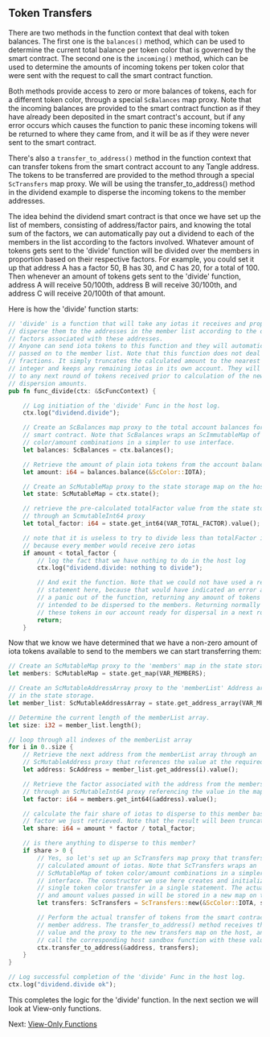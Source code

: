 ## Token Transfers

There are two methods in the function context that deal with token balances. The
first one is the `balances()` method, which can be used to determine the current
total balance per token color that is governed by the smart contract. The second
one is the `incoming()` method, which can be used to determine the amounts of
incoming tokens per token color that were sent with the request to call the
smart contract function.

Both methods provide access to zero or more balances of tokens, each for a
different token color, through a special `ScBalances` map proxy. Note that the
incoming balances are provided to the smart contract function as if they have
already been deposited in the smart contract's account, but if any error occurs
which causes the function to panic these incoming tokens will be returned to
where they came from, and it will be as if they were never sent to the smart
contract.

There's also a `transfer_to_address()` method in the function context that can
transfer tokens from the smart contract account to any Tangle address. The
tokens to be transferred are provided to the method through a special
`ScTransfers` map proxy. We will be using the transfer_to_address() method in
the dividend example to disperse the incoming tokens to the member addresses.

The idea behind the dividend smart contract is that once we have set up the list
of members, consisting of address/factor pairs, and knowing the total sum of the
factors, we can automatically pay out a dividend to each of the members in the
list according to the factors involved. Whatever amount of tokens gets sent to
the 'divide' function will be divided over the members in proportion based on
their respective factors. For example, you could set it up that address A has a
factor 50, B has 30, and C has 20, for a total of 100. Then whenever an amount
of tokens gets sent to the 'divide' function, address A will receive 50/100th,
address B will receive 30/100th, and address C will receive 20/100th of that
amount.

Here is how the 'divide' function starts:

```rust
// 'divide' is a function that will take any iotas it receives and properly
// disperse them to the addresses in the member list according to the dispersion
// factors associated with these addresses.
// Anyone can send iota tokens to this function and they will automatically be
// passed on to the member list. Note that this function does not deal with
// fractions. It simply truncates the calculated amount to the nearest lower
// integer and keeps any remaining iotas in its own account. They will be added
// to any next round of tokens received prior to calculation of the new
// dispersion amounts.
pub fn func_divide(ctx: &ScFuncContext) {

    // Log initiation of the 'divide' Func in the host log.
    ctx.log("dividend.divide");

    // Create an ScBalances map proxy to the total account balances for this
    // smart contract. Note that ScBalances wraps an ScImmutableMap of token
    // color/amount combinations in a simpler to use interface.
    let balances: ScBalances = ctx.balances();

    // Retrieve the amount of plain iota tokens from the account balance
    let amount: i64 = balances.balance(&ScColor::IOTA);

    // Create an ScMutableMap proxy to the state storage map on the host.
    let state: ScMutableMap = ctx.state();

    // retrieve the pre-calculated totalFactor value from the state storage
    // through an ScmutableInt64 proxy
    let total_factor: i64 = state.get_int64(VAR_TOTAL_FACTOR).value();

    // note that it is useless to try to divide less than totalFactor iotas
    // because every member would receive zero iotas
    if amount < total_factor {
        // log the fact that we have nothing to do in the host log
        ctx.log("dividend.divide: nothing to divide");

        // And exit the function. Note that we could not have used a require()
        // statement here, because that would have indicated an error and caused
        // a panic out of the function, returning any amount of tokens that was
        // intended to be dispersed to the members. Returning normally will keep
        // these tokens in our account ready for dispersal in a next round.
        return;
    }
```

Now that we know we have determined that we have a non-zero amount of iota 
tokens available to send to the members we can start transferring them:

```rust
// Create an ScMutableMap proxy to the 'members' map in the state storage.
let members: ScMutableMap = state.get_map(VAR_MEMBERS);

// Create an ScMutableAddressArray proxy to the 'memberList' Address array
// in the state storage.
let member_list: ScMutableAddressArray = state.get_address_array(VAR_MEMBER_LIST);

// Determine the current length of the memberList array.
let size: i32 = member_list.length();

// loop through all indexes of the memberList array
for i in 0..size {
    // Retrieve the next address from the memberList array through an
    // ScMutableAddress proxy that references the value at the required index.
    let address: ScAddress = member_list.get_address(i).value();

    // Retrieve the factor associated with the address from the members map
    // through an ScMutableInt64 proxy referencing the value in the map.
    let factor: i64 = members.get_int64(&address).value();

    // calculate the fair share of iotas to disperse to this member based on the
    // factor we just retrieved. Note that the result will been truncated.
    let share: i64 = amount * factor / total_factor;

    // is there anything to disperse to this member?
    if share > 0 {
        // Yes, so let's set up an ScTransfers map proxy that transfers the
        // calculated amount of iotas. Note that ScTransfers wraps an
        // ScMutableMap of token color/amount combinations in a simpler to use
        // interface. The constructor we use here creates and initializes a
        // single token color transfer in a single statement. The actual color
        // and amount values passed in will be stored in a new map on the host.
        let transfers: ScTransfers = ScTransfers::new(&ScColor::IOTA, share);

        // Perform the actual transfer of tokens from the smart contract to the
        // member address. The transfer_to_address() method receives the address
        // value and the proxy to the new transfers map on the host, and will
        // call the corresponding host sandbox function with these values.
        ctx.transfer_to_address(&address, transfers);
    }
}

// Log successful completion of the 'divide' Func in the host log.
ctx.log("dividend.divide ok");
```

This completes the logic for the 'divide' function. In the next section we will
look at View-only functions.

Next: [View-Only Functions](Views.md)
